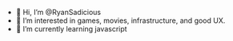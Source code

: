 - 👋 Hi, I’m @RyanSadicious
- 👀 I’m interested in games, movies, infrastructure, and good UX.
- 🌱 I’m currently learning javascript


<!---
RyanSadicious/RyanSadicious is a ✨ special ✨ repository because its `README.md` (this file) appears on your GitHub profile.
You can click the Preview link to take a look at your changes.
--->
